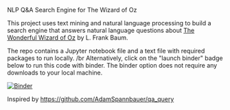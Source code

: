 NLP Q&amp;A Search Engine for The Wizard of Oz

This project uses text mining and natural language processing to build a search engine that answers natural language questions about <u>The Wonderful Wizard of Oz</u> by L. Frank Baum.

The repo contains a Jupyter notebook file and a text file with required packages to run locally. /br
Alternatively, click on the "launch binder" badge below to run this code with binder. The binder option does not require any downloads to your local machine.

[![Binder](https://mybinder.org/badge_logo.svg)](https://mybinder.org/v2/gh/laurenmcdowney/tm_nlp_qa_search_engine_oz/master)

Inspired by https://github.com/AdamSpannbauer/qa_query
